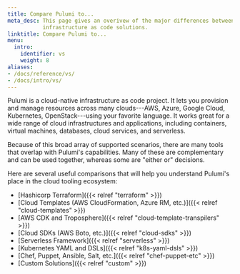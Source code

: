 ```yaml
---
title: Compare Pulumi to...
meta_desc: This page gives an overivew of the major differences between Pulumi and
           infrastructure as code solutions.
linktitle: Compare Pulumi to...
menu:
  intro:
    identifier: vs
    weight: 8
aliases:
- /docs/reference/vs/
- /docs/intro/vs/
---
```


Pulumi is a cloud-native infrastructure as code project. It lets you provision and manage resources across many clouds---AWS, Azure, Google Cloud, Kubernetes, OpenStack---using your favorite language. It works great for a wide range of
cloud infrastructures and applications, including containers, virtual machines, databases, cloud services, and serverless.

Because of this broad array of supported scenarios, there are many tools that overlap with Pulumi's capabilities. Many
of these are complementary and can be used together, whereas some are "either or" decisions.

Here are several useful comparisons that will help you understand Pulumi's place in the cloud tooling ecosystem:

* [Hashicorp Terraform]({{< relref "terraform" >}})
* [Cloud Templates (AWS CloudFormation, Azure RM, etc.)]({{< relref "cloud-templates" >}})
* [AWS CDK and Troposphere]({{< relref "cloud-template-transpilers" >}})
* [Cloud SDKs (AWS Boto, etc.)]({{< relref "cloud-sdks" >}})
* [Serverless Framework]({{< relref "serverless" >}})
* [Kubernetes YAML and DSLs]({{< relref "k8s-yaml-dsls" >}})
* [Chef, Puppet, Ansible, Salt, etc.]({{< relref "chef-puppet-etc" >}})
* [Custom Solutions]({{< relref "custom" >}})
